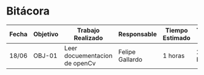 # Bitácora

| Fecha | Objetivo | Trabajo Realizado | Responsable | Tiempo Estimado | Tiempo Real |
|-------|----------|-------------------|-------------|-----------------|-------------|
| 18/06 | OBJ-01 | Leer docuementacion de openCv | Felipe Gallardo | 1 horas | 2.5 HORAS |
